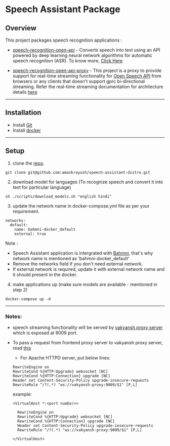 # Speech Assistant Package

## Overview

This project packages speech recognition applications : 

  * [speech-recognition-open-api](https://github.com/Open-Speech-EkStep/speech-recognition-open-api) - Converts speech into text using an API powered by deep learning neural network algorithms for automatic speech recognition (ASR). To know more, [Click Here](https://open-speech-ekstep.github.io/asr_model_api/)
  
  * [speech-recognition-open-api-proxy](https://github.com/Open-Speech-EkStep/speech-recognition-open-api-proxy) - This project is a proxy to provide support for real-time streaming functionality for [Open Speech API](https://open-speech-ekstep.github.io/) from browsers or any clients that doesn't support gprc bi-directional streaming. Refer the real-time streaming documentation for architecture details [here](https://open-speech-ekstep.github.io/asr_streaming_service/)

-----------

## Installation

* Install [Git](https://git-scm.com/downloads)
* Install [docker](https://docs.docker.com/engine/install/)

---------

## Setup

1. clone the [repo](https://github.com/amankrayush/speech-assistant-distro/).
```
git clone git@github.com:amankrayush/speech-assistant-distro.git
```
2. download model for languages (To recognize speech and convert it into text for particular language)
```
sh ./scripts/download_models.sh "english hindi"
```

3. update the network name in docker-compose.yml file as per your requirement. 
```
networks:
  default:
    name: bahmni-docker_default
    external: true
```
  Note : 
  * Speech Assistant application is intergrated with [Bahmni](https://github.com/Bahmni/bahmni-package), that's why network name is mentioned as 'bahmni-docker_default'
  * Remove the networks field if you don't need external network. 
  * If external network is required, update it with external network name and it should present in the docker.

4. make applications up (make sure models are available - mentioned in step 2)
```
docker-compose up -d
```

-------------

### Notes:

* speech streaming functionality will be served by [vakyansh proxy server](https://github.com/Open-Speech-EkStep/speech-recognition-open-api-proxy) which is exposed at 9009 port.

* To pass a request from frontend proxy server to vakyansh proxy server, read [this](https://socket.io/docs/v4/reverse-proxy/)

    * For Apache HTTPD server, put below lines:
    ```
    RewriteEngine on
    RewriteCond %{HTTP:Upgrade} websocket [NC]
    RewriteCond %{HTTP:Connection} upgrade [NC]
    Header set Content-Security-Policy upgrade-insecure-requests
    RewriteRule ^/?(.*) "ws://vakyansh-proxy:9009/$1" [P,L]
    ```

    example:

    ```
    <VirtualHost *:<port number>>

      RewriteEngine on
      RewriteCond %{HTTP:Upgrade} websocket [NC]
      RewriteCond %{HTTP:Connection} upgrade [NC]
      Header set Content-Security-Policy upgrade-insecure-requests
      RewriteRule ^/?(.*) "ws://vakyansh-proxy:9009/$1" [P,L]

    </VirtualHost>
    ```